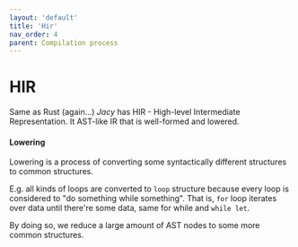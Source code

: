 ```yaml
---
layout: 'default'
title: 'Hir'
nav_order: 4
parent: Compilation process
---
```


# HIR

Same as Rust (again...) _Jacy_ has HIR - High-level Intermediate Representation. It AST-like IR that is well-formed and
lowered.

#### Lowering

Lowering is a process of converting some syntactically different structures to common structures.

E.g. all kinds of loops are converted to `loop` structure because every loop is considered to "do something while
something". That is, `for` loop iterates over data until there're some data, same for while and `while let`.

By doing so, we reduce a large amount of AST nodes to some more common structures.
